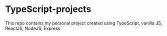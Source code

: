 # TypeScript-projects
This repo contains my personal project created using TypeScript, vanilla JS, ReactJS, NodeJS, Express

